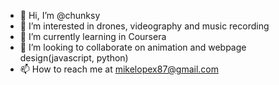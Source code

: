 - 👋 Hi, I’m @chunksy
- 👀 I’m interested in drones, videography and music recording
- 🌱 I’m currently learning in Coursera
- 💞️ I’m looking to collaborate on animation and webpage design(javascript, python)
- 📫 How to reach me at mikelopex87@gmail.com

<!---
chunksy/chunksy is a ✨ special ✨ repository because its `README.md` (this file) appears on your GitHub profile.
You can click the Preview link to take a look at your changes.
--->
